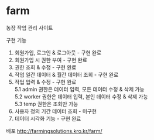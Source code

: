 # farm
농장 작업 관리 사이트

구현 기능
1. 회원가입, 로그인 & 로그아웃 - 구현 완료
2. 회원가입 시 권한 부여 - 구현 완료
3. 권한 조회 & 수정 - 구현 완료 
4. 작업 일간 데이터 & 월간 데이터 조회 -  구현 완료
5. 작업 입력 & 수정 -  구현 완료  
  5.1 admin 권한은 데이터 입력, 모든 데이터 수정 & 삭제 가능  
  5.2 worker 권한은 데이터 입력, 본인 데이터 수정 & 삭제 가능  
  5.3 temp 권한은 조회만 가능  
6. 사용자 정의 기간 데이터 조회 - 미구현
7. 데이터 시각화 기능 - 구현 완료

배포 http://farmingsolutions.kro.kr/farm/

